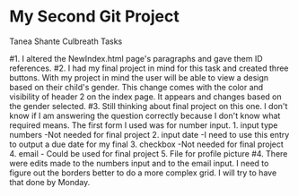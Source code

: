 # My Second Git Project
Tanea Shante Culbreath
Tasks

#1.  I altered the NewIndex.html page's paragraphs and gave them ID references.
#2.  I had my final project in mind for this task and created three buttons.  With my project in mind the user will be able to view a design based on their child's gender. This change comes with the color and visibility of header 2 on the index page.  It appears and changes based on the gender selected. 
#3. Still thinking about final project on this one. I don't know if I am answering the question correctly because I don't know what required means.  The first form I used was for number input. 
    1. input type numbers
        -Not needed for final project
    2. input date
        -I need to use this entry to output a due date for my final
    3. checkbox
        -Not needed for final project
    4. email
        - Could be used for final project
    5. File for profile picture
 #4. There were edits made to the numbers input and to the email input.  I need to figure out the borders better to do a more complex grid.  I will try to have that done by Monday. 